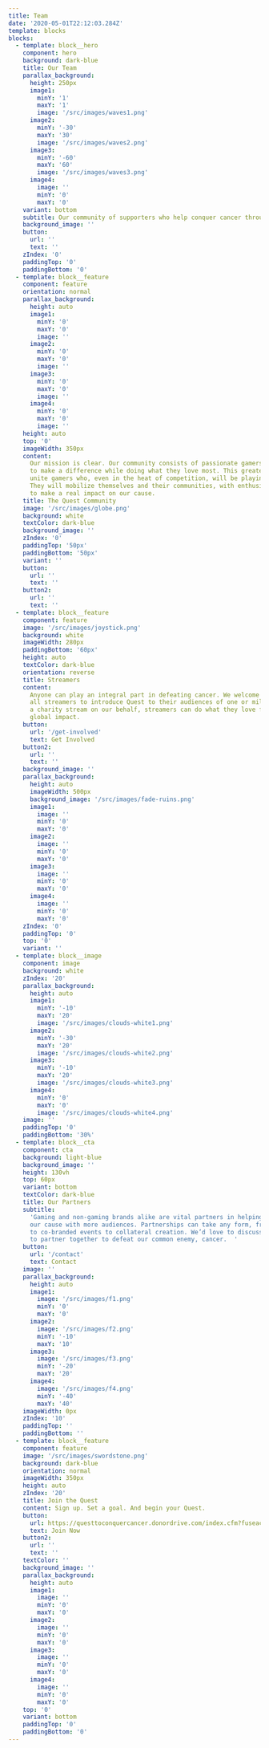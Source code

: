 ```yaml
---
title: Team
date: '2020-05-01T22:12:03.284Z'
template: blocks
blocks:
  - template: block__hero
    component: hero
    background: dark-blue
    title: Our Team
    parallax_background:
      height: 250px
      image1:
        minY: '1'
        maxY: '1'
        image: '/src/images/waves1.png'
      image2:
        minY: '-30'
        maxY: '30'
        image: '/src/images/waves2.png'
      image3:
        minY: '-60'
        maxY: '60'
        image: '/src/images/waves3.png'
      image4:
        image: ''
        minY: '0'
        maxY: '0'
    variant: bottom
    subtitle: Our community of supporters who help conquer cancer through gaming
    background_image: ''
    button:
      url: ''
      text: ''
    zIndex: '0'
    paddingTop: '0'
    paddingBottom: '0'
  - template: block__feature
    component: feature
    orientation: normal
    parallax_background:
      height: auto
      image1:
        minY: '0'
        maxY: '0'
        image: ''
      image2:
        minY: '0'
        maxY: '0'
        image: ''
      image3:
        minY: '0'
        maxY: '0'
        image: ''
      image4:
        minY: '0'
        maxY: '0'
        image: ''
    height: auto
    top: '0'
    imageWidth: 350px
    content:
      Our mission is clear. Our community consists of passionate gamers, eager
      to make a difference while doing what they love most. This greater purpose will
      unite gamers who, even in the heat of competition, will be playing as one team.
      They will mobilize themselves and their communities, with enthusiasm and pride,
      to make a real impact on our cause.
    title: The Quest Community
    image: '/src/images/globe.png'
    background: white
    textColor: dark-blue
    background_image: ''
    zIndex: '0'
    paddingTop: '50px'
    paddingBottom: '50px'
    variant: ''
    button:
      url: ''
      text: ''
    button2:
      url: ''
      text: ''
  - template: block__feature
    component: feature
    image: '/src/images/joystick.png'
    background: white
    imageWidth: 280px
    paddingBottom: '60px'
    height: auto
    textColor: dark-blue
    orientation: reverse
    title: Streamers
    content:
      Anyone can play an integral part in defeating cancer. We welcome any and
      all streamers to introduce Quest to their audiences of one or millions. By hosting
      a charity stream on our behalf, streamers can do what they love for a lasting
      global impact.
    button:
      url: '/get-involved'
      text: Get Involved
    button2:
      url: ''
      text: ''
    background_image: ''
    parallax_background:
      height: auto
      imageWidth: 500px
      background_image: '/src/images/fade-ruins.png'
      image1:
        image: ''
        minY: '0'
        maxY: '0'
      image2:
        image: ''
        minY: '0'
        maxY: '0'
      image3:
        image: ''
        minY: '0'
        maxY: '0'
      image4:
        image: ''
        minY: '0'
        maxY: '0'
    zIndex: '0'
    paddingTop: '0'
    top: '0'
    variant: ''
  - template: block__image
    component: image
    background: white
    zIndex: '20'
    parallax_background:
      height: auto
      image1:
        minY: '-10'
        maxY: '20'
        image: '/src/images/clouds-white1.png'
      image2:
        minY: '-30'
        maxY: '20'
        image: '/src/images/clouds-white2.png'
      image3:
        minY: '-10'
        maxY: '20'
        image: '/src/images/clouds-white3.png'
      image4:
        minY: '0'
        maxY: '0'
        image: '/src/images/clouds-white4.png'
    image: ''
    paddingTop: '0'
    paddingBottom: '30%'
  - template: block__cta
    component: cta
    background: light-blue
    background_image: ''
    height: 130vh
    top: 60px
    variant: bottom
    textColor: dark-blue
    title: Our Partners
    subtitle:
      'Gaming and non-gaming brands alike are vital partners in helping to further
      our cause with more audiences. Partnerships can take any form, from sponsorships
      to co-branded events to collateral creation. We’d love to discuss opportunities
      to partner together to defeat our common enemy, cancer.  '
    button:
      url: '/contact'
      text: Contact
    image: ''
    parallax_background:
      height: auto
      image1:
        image: '/src/images/f1.png'
        minY: '0'
        maxY: '0'
      image2:
        image: '/src/images/f2.png'
        minY: '-10'
        maxY: '10'
      image3:
        image: '/src/images/f3.png'
        minY: '-20'
        maxY: '20'
      image4:
        image: '/src/images/f4.png'
        minY: '-40'
        maxY: '40'
    imageWidth: 0px
    zIndex: '10'
    paddingTop: ''
    paddingBottom: ''
  - template: block__feature
    component: feature
    image: '/src/images/swordstone.png'
    background: dark-blue
    orientation: normal
    imageWidth: 350px
    height: auto
    zIndex: '20'
    title: Join the Quest
    content: Sign up. Set a goal. And begin your Quest.
    button:
      url: https://questtoconquercancer.donordrive.com/index.cfm?fuseaction=donorDrive.event&eventID=501
      text: Join Now
    button2:
      url: ''
      text: ''
    textColor: ''
    background_image: ''
    parallax_background:
      height: auto
      image1:
        image: ''
        minY: '0'
        maxY: '0'
      image2:
        image: ''
        minY: '0'
        maxY: '0'
      image3:
        image: ''
        minY: '0'
        maxY: '0'
      image4:
        image: ''
        minY: '0'
        maxY: '0'
    top: '0'
    variant: bottom
    paddingTop: '0'
    paddingBottom: '0'
---
```

